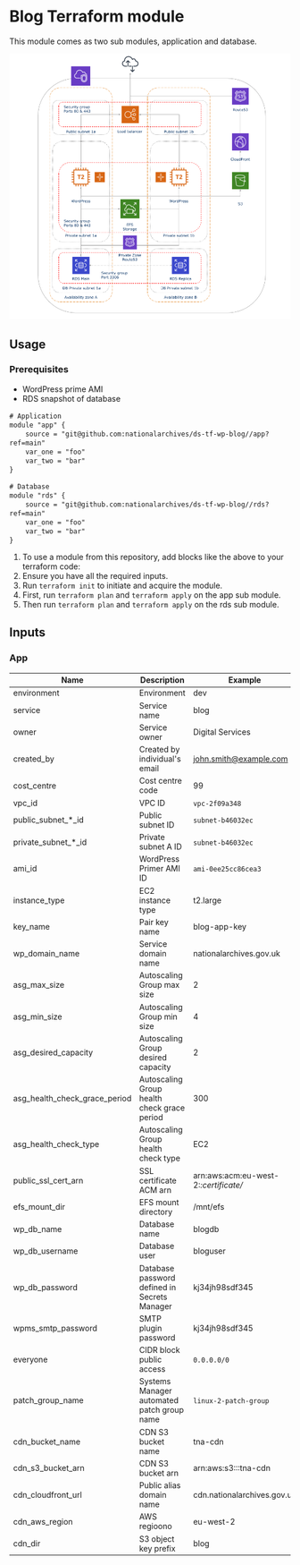 # Blog Terraform module

This module comes as two sub modules, application and database.

![Blog diagram](diagram.png)

## Usage
### Prerequisites
* WordPress prime AMI
* RDS snapshot of database

```hcl-terraform
# Application
module "app" {
    source = "git@github.com:nationalarchives/ds-tf-wp-blog//app?ref=main"
    var_one = "foo"
    var_two = "bar"
}
```
```hcl-terraform
# Database
module "rds" {
    source = "git@github.com:nationalarchives/ds-tf-wp-blog//rds?ref=main"
    var_one = "foo"
    var_two = "bar"
}
``` 
1. To use a module from this repository, add blocks like the above to your terraform code:
2. Ensure you have all the required inputs.
3. Run `terraform init` to initiate and acquire the module.
4. First, run `terraform plan` and  `terraform apply` on the app sub module.
5. Then run `terraform plan` and  `terraform apply` on the rds sub module.

## Inputs

### App

Name | Description | Example
------------ | ------------- | -------------
environment | Environment | dev
service | Service name | blog
owner | Service owner | Digital Services
created_by | Created by individual's email | john.smith@example.com
cost_centre | Cost centre code | 99
vpc_id | VPC ID | `vpc-2f09a348`
public_subnet_*_id | Public subnet ID | `subnet-b46032ec` 
private_subnet_*_id | Private subnet A ID | `subnet-b46032ec`
ami_id | WordPress Primer AMI ID | `ami-0ee25cc86cea3`
instance_type | EC2 instance type | t2.large
key_name | Pair key name | blog-app-key
wp_domain_name | Service domain name | nationalarchives.gov.uk
asg_max_size | Autoscaling Group max size | 2
asg_min_size | Autoscaling Group min size | 4
asg_desired_capacity | Autoscaling Group desired capacity | 2
asg_health_check_grace_period | Autoscaling Group health check grace period | 300
asg_health_check_type | Autoscaling Group health check type | EC2
public_ssl_cert_arn | SSL certificate ACM arn | arn:aws:acm:eu-west-2:*:certificate/*
efs_mount_dir | EFS mount directory | /mnt/efs
wp_db_name | Database name | blogdb
wp_db_username | Database user | bloguser
wp_db_password | Database password defined in Secrets Manager | kj34jh98sdf345
wpms_smtp_password | SMTP plugin password | kj34jh98sdf345
everyone | CIDR block public access | `0.0.0.0/0`
patch_group_name | Systems Manager automated patch group name | `linux-2-patch-group`
cdn_bucket_name | CDN S3 bucket name | tna-cdn
cdn_s3_bucket_arn | CDN S3 bucket arn | arn:aws:s3:::tna-cdn
cdn_cloudfront_url | Public alias domain name | cdn.nationalarchives.gov.uk
cdn_aws_region | AWS regioono | eu-west-2
cdn_dir | S3 object key prefix | blog
